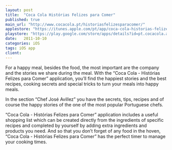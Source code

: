 ```yaml
---
layout: post
title:  "Coca Cola Histórias Felizes para Comer"
published: true
main_url: "http://www.cocacola.pt/historiasfelizesparacomer/"
applestore: "https://itunes.apple.com/pt/app/coca-cola-historias-felizes/id471399603"
playstore: "https://play.google.com/store/apps/details?id=pt.cocacola.android.tab_activity"
date:   2011-10-10
categories: iOS
tags: iOS app
client: 
---
```



For a happy meal, besides the food, the most important are the company and the stories we share during the meal. With the “Coca Cola - Histórias Felizes para Comer” application, you’ll find the happiest stories and the best recipes, cooking secrets and special tricks to turn your meals into happy meals.

In the section “Chef José Avillez” you have the secrets, tips, recipes and of course the happy stories of the one of the most popular Portuguese chefs. 

“Coca Cola - Histórias Felizes para Comer” application includes a useful shopping list which can be created directly from the ingredients of specific recipes and completed by yourself by adding extra ingredients and products you need. And so that you don’t forget of any food in the hoven, “Coca Cola - Histórias Felizes para Comer” has the perfect timer to manage your cooking times.
